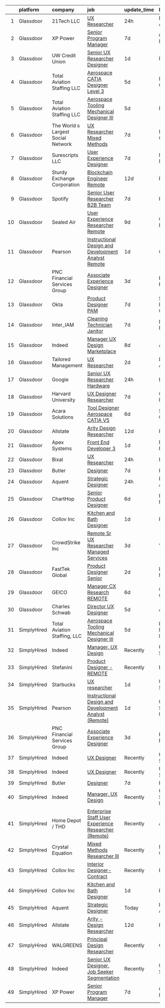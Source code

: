

|    | platform    | company                            | job                                                                                                                                                                                                                                                                                                                                                                                                                                                                                                                                                                                                                                                                                                                                                                                                                                                                                                                                                                                                                                                                                                                                                                                                                                                                                                                                                                                                                                                                                                         | update_time   | location                   |
|---:|:------------|:-----------------------------------|:------------------------------------------------------------------------------------------------------------------------------------------------------------------------------------------------------------------------------------------------------------------------------------------------------------------------------------------------------------------------------------------------------------------------------------------------------------------------------------------------------------------------------------------------------------------------------------------------------------------------------------------------------------------------------------------------------------------------------------------------------------------------------------------------------------------------------------------------------------------------------------------------------------------------------------------------------------------------------------------------------------------------------------------------------------------------------------------------------------------------------------------------------------------------------------------------------------------------------------------------------------------------------------------------------------------------------------------------------------------------------------------------------------------------------------------------------------------------------------------------------------|:--------------|:---------------------------|
|  1 | Glassdoor   | 21Tech  LLC                        | [UX Researcher](https://www.glassdoor.com/partner/jobListing.htm?pos=129&ao=1136043&s=58&guid=000001838d407a1388460d88c3fd196d&src=GD_JOB_AD&t=SR&vt=w&ea=1&cs=1_1ada485c&cb=1664522156920&jobListingId=1008171267603&jrtk=3-0-1ge6k0ui2khon801-1ge6k0uigk60r800-d10bc7367961c494-)                                                                                                                                                                                                                                                                                                                                                                                                                                                                                                                                                                                                                                                                                                                                                                                                                                                                                                                                                                                                                                                                                                                                                                                                                         | 24h           | Los Angeles, CA            |
|  2 | Glassdoor   | XP Power                           | [Senior Program Manager](https://www.glassdoor.com/partner/jobListing.htm?pos=102&ao=1110586&s=58&guid=000001838d407a1388460d88c3fd196d&src=GD_JOB_AD&t=SR&vt=w&ea=1&cs=1_03dff345&cb=1664522156917&jobListingId=1008156847058&cpc=81AAE51C33FDE227&jrtk=3-0-1ge6k0ui2khon801-1ge6k0uigk60r800-7c5b4301addfbb7f--6NYlbfkN0BhWrVg3PPxqpqj21oRyaAemk1_5eWRUTGDh_VEViUWBrP55lwN4QSdPQvK29T9u_ThGL8kObGm_TMLpACpQ7DLEsFUhw1-1g1fnSlpgq23kp7fS_C96gZeKATUm8pSQeDuCNc9nRuc1ZuGNBPoO_v7OUK6okwD9yJKKWvrHY4EWvL1ekO7D4Y8S1ZDUvPbKPFP2eq6BkQ1IieWSGjn5PPoraoXeuIGsy5WnLpPvR8BIrUYEbdTScbs3BvRXifVF0Z4-DbuY42jbKfR7Aj6ifsSEnw1jCOtDd6DSzdlmH4XVNAb5zwh2uto5jHmpGtbWE_6uetyc6MZAuoZnuv7tI9gJ4eScfaP6z_kNnPE3YExBqT29NjLu1AEEH1FErjOMEVfm7TuheFkOwYgGOqnkv7RzjzhkTPX1hUQyHzDwtxCfRMJznoQjoyL2mJqXB9Z8en6mq0TDee5z0CD4V52Xep2oIj-yuUNilJHlfL_tFOd4I1n9gBXRUipSZ1ewbo5TdQJxDGFl4ijoRZnCJf_dfE_)                                                                                                                                                                                                                                                                                                                                                                                                                                                                                                                                                                                                                           | 7d            | Gloucester, MA             |
|  3 | Glassdoor   | UW Credit Union                    | [Senior UX Researcher   Designer](https://www.glassdoor.com/partner/jobListing.htm?pos=103&ao=1110586&s=58&guid=000001838d407a1388460d88c3fd196d&src=GD_JOB_AD&t=SR&vt=w&cs=1_7321d671&cb=1664522156917&jobListingId=1008167431830&cpc=6FC5BA77C9A4CD78&jrtk=3-0-1ge6k0ui2khon801-1ge6k0uigk60r800-5b6c1cbcf56dad8f--6NYlbfkN0AU63H9uwDUTorMV5tE7tjdOhY5Vk5URx2VAQJgSQhP6gihrrVbwhDFP7HoAuPtJhq8zNBCj3EzwvSByoy4I7WKrUoaqgxh_ItHerODdkTtsoh4B1F2_tKIoVYJzk4sbKHtdT3l4K-0bbYYTkOwE3gq4_KA_ika2S9zOBosxz907iexNGlmLPBH2mo0fNOlmLmxHzidIBumHNKivGE_XuWE6wvnrLcWCqJ7NT23xi9euCoNOaj11S6wOiOGncwErFM35BV6YAfnDNMZeLPjczch6Yq86W0hppSV0DHqt93HcOx-FkmR71VhgYPl18_6-tKR3OU_DvMfoeu-gUECMX5hzgYRrheJpLz6HYsEoI6_U7Hsvozip9jBcTjmfeLl8QyUa-dWfZVjoxSie-WXefUqTAAPFIo8MP84YLSNKttlWbMVmZMKzln-PRTm9uFASBDD3IGCYlx1lhn0QPShhWCMoUa33HjPB2A1KuuH9eEvdLhIXXkQcFfS_sMriIbY8WCrz8juVwOaUGz3tqg1TGLvmRUKUFPxXULvr9HDJuh_sFcWZYk2d7Z7JqrH0-NWvSziDZKs0ONHgLNv9tv4C8eDgYwBvBxdhqEnSyXF5EZoTwOv1cND6XgflsKo3AlofXIxcXb7-cVo-VtK7dwjdkFIP8j40a6Xy9LmSyq1crLwQ9_u0pfmpM5tv2t1NXcfrG5LnQm6fvB7Nud6wHGwtyF8EokPmfGDS7cmqSDPua05YA%3D%3D)                                                                                                                                                                                                                                                                                                                                                                                           | 1d            | Madison, WI                |
|  4 | Glassdoor   | Total Aviation Staffing  LLC       | [Aerospace CATIA Designer Level 3](https://www.glassdoor.com/partner/jobListing.htm?pos=118&ao=1136043&s=58&guid=000001838d407a1388460d88c3fd196d&src=GD_JOB_AD&t=SR&vt=w&ea=1&cs=1_9773b5e1&cb=1664522156919&jobListingId=1008159570562&jrtk=3-0-1ge6k0ui2khon801-1ge6k0uigk60r800-bf0187133a578720-)                                                                                                                                                                                                                                                                                                                                                                                                                                                                                                                                                                                                                                                                                                                                                                                                                                                                                                                                                                                                                                                                                                                                                                                                      | 5d            | Monterey, CA               |
|  5 | Glassdoor   | Total Aviation Staffing  LLC       | [Aerospace Tooling Mechanical Designer III](https://www.glassdoor.com/partner/jobListing.htm?pos=114&ao=1136043&s=58&guid=000001838d407a1388460d88c3fd196d&src=GD_JOB_AD&t=SR&vt=w&ea=1&cs=1_7e033eae&cb=1664522156919&jobListingId=1008159904795&jrtk=3-0-1ge6k0ui2khon801-1ge6k0uigk60r800-bec52ccd51094614-)                                                                                                                                                                                                                                                                                                                                                                                                                                                                                                                                                                                                                                                                                                                                                                                                                                                                                                                                                                                                                                                                                                                                                                                             | 5d            | Macomb, MI                 |
|  6 | Glassdoor   | The World s Largest Social Network | [UX Researcher  Mixed Methods ](https://www.glassdoor.com/partner/jobListing.htm?pos=109&ao=1110586&s=58&guid=000001838d407a1388460d88c3fd196d&src=GD_JOB_AD&t=SR&vt=w&ea=1&cs=1_e8662075&cb=1664522156918&jobListingId=1008157581186&cpc=654405A9B1E0A9F5&jrtk=3-0-1ge6k0ui2khon801-1ge6k0uigk60r800-1b0604329ab13d64--6NYlbfkN0DSgjPPcnEdvoK3uuxfISLALE6pB1FR7YSHOr_tSg5_QGIhoz_2VqUepdcKLBLI_zRdtaBxgyBllhaPZz0NgYURyEGucRXh5uxBwq1v6utGUhDvjEFiFwNbXBMy7AQhUaSixTSyoNTqobu9bFo0iqMrnAsnQ9T3GyfI57CmWf4uxKHexdXWkJF--9k0PHjXdGLqJYzwVgFZXxGE6X1GykfjqpIjjwrn3Xf4SC0dMDbn4z6F6t3imMA2Ubv4ay8XZmhCm90_LHEnY5fADe2n-3WXj5ghf5mKE2khlFz7yA_F8vIbnr3T8vIa-jgj32HXkFtly4qnGgIn7GvZssfotQh7QE0hebHW696u96motenZC4i1wf7K30U7k81rDMxjsQpUTdiCdoo62wJC7lsymKYmM0J6Kmw0l5zUQgzIhljEHqA7lXjrn5Zfv_fiATY5cakzrCZ9SZ2Qq6zdEJhxA9rFXjgYMUbtM2UAl0BLEnN-MBjgOA4xvIsGvd8BxayWRJJKWldoeU9JWXritZFtkQYTwjyDsmZXIj9HAVOphsViCcaQPzYerYVJPAbSFSHUjKPMbKxe6WULFw%3D%3D)                                                                                                                                                                                                                                                                                                                                                                                                                                                                                                                                                        | 7d            | Menlo Park, CA             |
|  7 | Glassdoor   | Surescripts  LLC                   | [User Experience Designer](https://www.glassdoor.com/partner/jobListing.htm?pos=119&ao=1136043&s=58&guid=000001838d407a1388460d88c3fd196d&src=GD_JOB_AD&t=SR&vt=w&cs=1_78307d77&cb=1664522156919&jobListingId=1008156967712&jrtk=3-0-1ge6k0ui2khon801-1ge6k0uigk60r800-b1402bcfb0e37ab0-)                                                                                                                                                                                                                                                                                                                                                                                                                                                                                                                                                                                                                                                                                                                                                                                                                                                                                                                                                                                                                                                                                                                                                                                                                   | 7d            | Minneapolis, MN            |
|  8 | Glassdoor   | Sturdy Exchange Corporation        | [Blockchain Engineer  Remote ](https://www.glassdoor.com/partner/jobListing.htm?pos=122&ao=1136043&s=58&guid=000001838d407a1388460d88c3fd196d&src=GD_JOB_AD&t=SR&vt=w&ea=1&cs=1_f4db0900&cb=1664522156920&jobListingId=1008146555398&jrtk=3-0-1ge6k0ui2khon801-1ge6k0uigk60r800-fef74d675c3b63f7-)                                                                                                                                                                                                                                                                                                                                                                                                                                                                                                                                                                                                                                                                                                                                                                                                                                                                                                                                                                                                                                                                                                                                                                                                          | 12d           | Remote                     |
|  9 | Glassdoor   | Spotify                            | [Senior User Researcher  B2B Team](https://www.glassdoor.com/partner/jobListing.htm?pos=127&ao=1136043&s=58&guid=000001838d407a1388460d88c3fd196d&src=GD_JOB_AD&t=SR&vt=w&cs=1_0b549982&cb=1664522156920&jobListingId=1008156696008&jrtk=3-0-1ge6k0ui2khon801-1ge6k0uigk60r800-e4fc1c9976fb5d46-)                                                                                                                                                                                                                                                                                                                                                                                                                                                                                                                                                                                                                                                                                                                                                                                                                                                                                                                                                                                                                                                                                                                                                                                                           | 7d            | Remote                     |
| 10 | Glassdoor   | Sealed Air                         | [User Experience Researcher   Remote](https://www.glassdoor.com/partner/jobListing.htm?pos=120&ao=1136043&s=58&guid=000001838d407a1388460d88c3fd196d&src=GD_JOB_AD&t=SR&vt=w&cs=1_f4c1da24&cb=1664522156919&jobListingId=1008151387780&jrtk=3-0-1ge6k0ui2khon801-1ge6k0uigk60r800-aa0038c1cc6f8809-)                                                                                                                                                                                                                                                                                                                                                                                                                                                                                                                                                                                                                                                                                                                                                                                                                                                                                                                                                                                                                                                                                                                                                                                                        | 9d            | Charlotte, NC              |
| 11 | Glassdoor   | Pearson                            | [Instructional Design and Development Analyst  Remote ](https://www.glassdoor.com/partner/jobListing.htm?pos=123&ao=1136043&s=58&guid=000001838d407a1388460d88c3fd196d&src=GD_JOB_AD&t=SR&vt=w&cs=1_6884a9a5&cb=1664522156920&jobListingId=1008169187708&jrtk=3-0-1ge6k0ui2khon801-1ge6k0uigk60r800-eaba17c08e6e3999-)                                                                                                                                                                                                                                                                                                                                                                                                                                                                                                                                                                                                                                                                                                                                                                                                                                                                                                                                                                                                                                                                                                                                                                                      | 1d            | Orlando, FL                |
| 12 | Glassdoor   | PNC Financial Services Group       | [Associate Experience Designer](https://www.glassdoor.com/partner/jobListing.htm?pos=124&ao=1136043&s=58&guid=000001838d407a1388460d88c3fd196d&src=GD_JOB_AD&t=SR&vt=w&cs=1_599bb3d7&cb=1664522156920&jobListingId=1008162701776&jrtk=3-0-1ge6k0ui2khon801-1ge6k0uigk60r800-186c101ea49d5d5e-)                                                                                                                                                                                                                                                                                                                                                                                                                                                                                                                                                                                                                                                                                                                                                                                                                                                                                                                                                                                                                                                                                                                                                                                                              | 3d            | Pittsburgh, PA             |
| 13 | Glassdoor   | Okta                               | [Product Designer  PAM](https://www.glassdoor.com/partner/jobListing.htm?pos=117&ao=1136043&s=58&guid=000001838d407a1388460d88c3fd196d&src=GD_JOB_AD&t=SR&vt=w&ea=1&cs=1_c9f42b08&cb=1664522156919&jobListingId=1008157228627&jrtk=3-0-1ge6k0ui2khon801-1ge6k0uigk60r800-fa7d0bb49f7e379e-)                                                                                                                                                                                                                                                                                                                                                                                                                                                                                                                                                                                                                                                                                                                                                                                                                                                                                                                                                                                                                                                                                                                                                                                                                 | 7d            | San Francisco, CA          |
| 14 | Glassdoor   | Inter_IAM                          | [Cleaning Technician   Janitor](https://www.glassdoor.com/partner/jobListing.htm?pos=128&ao=1136043&s=58&guid=000001838d407a1388460d88c3fd196d&src=GD_JOB_AD&t=SR&vt=w&ea=1&cs=1_fb47cf99&cb=1664522156920&jobListingId=1008156950790&jrtk=3-0-1ge6k0ui2khon801-1ge6k0uigk60r800-56ff69230273e933-)                                                                                                                                                                                                                                                                                                                                                                                                                                                                                                                                                                                                                                                                                                                                                                                                                                                                                                                                                                                                                                                                                                                                                                                                         | 7d            | New York, NY               |
| 15 | Glassdoor   | Indeed                             | [Manager  UX Design   Marketplace](https://www.glassdoor.com/partner/jobListing.htm?pos=107&ao=1110586&s=58&guid=000001838d407a1388460d88c3fd196d&src=GD_JOB_AD&t=SR&vt=w&cs=1_14bb289c&cb=1664522156918&jobListingId=1008153454917&cpc=9908D8D4413DBB8A&jrtk=3-0-1ge6k0ui2khon801-1ge6k0uigk60r800-538ebeb2197e3c40--6NYlbfkN0CiRNM7CVr8YueLFKlzwbFWI0o7IjV438l4sVrvKZ0flpURU_mqoI8EbsK64YRr3OC-mM7IgRv5qtnO_Ln6R_Kb72An34bZ9vWvDCcxugWjaKjdT51NvSh76h0aBvnX1J3OwfEzfp5SPzcfZOKzDKEuhATNCAYlcwMInUTRZLb7MkNUtfS2R73PbJKbuQwNfwxAG6CHIe_Pl3rx_IPetzbPPzYcirrBLAC7DfA5ZQ6qbjTQWFYetVEjYMX7f_PFdWb9drLbjRz9nUysSoYmgmqQc6reOnDnn4hC9vD2q8x8L5Qo1YdQcbaOJmsv7QNu1YApAlSEIIDreeACjlaGadgEd_Gah6aJUjZ2gHpTW-lkDSOS3ze9tnPuhDdT8TpbSf2nLfeqyHi7-yf6fzsJWwzSXp63k1xImadYq8imL58BbcnjCwpm592xpjF9t_Ylu5Itbdb3MmHsvLo4__rpVlQxIy7Qlt5FCVIpsqKCT6SMu0R9TbCsJlFLIbw0peseMK-OOc2FlGxu06WoBic1v365mLkbVnM-ypU%3D)                                                                                                                                                                                                                                                                                                                                                                                                                                                                                                                                                                                                        | 8d            | Austin, TX                 |
| 16 | Glassdoor   | Tailored Management                | [UX Researcher](https://www.glassdoor.com/partner/jobListing.htm?pos=106&ao=1110586&s=58&guid=000001838d407a1388460d88c3fd196d&src=GD_JOB_AD&t=SR&vt=w&ea=1&cs=1_2767e12c&cb=1664522156918&jobListingId=1008165611561&cpc=654405A9B1E0A9F5&jrtk=3-0-1ge6k0ui2khon801-1ge6k0uigk60r800-ebbf7cb785340ff0--6NYlbfkN0DI_pqscLjs9LkB0jlO39g2s8RE9SCHTdataN4HV1TulJDP_FJlrdaEAmOIelCggjJ9JIMQViELbqFJysVw2bYJCuEXtMEw6dMQNNOQVyIp8OYul8IhpVKs9vFrjK1VP4TL0x0AyVE4LxRPr54mdEIZH9L1_Wf2l64sqeb7hyoc3G_4s_skSr2DE3ak-MpMhgzzLO8TiGm1vN67M1eV9XSSGJ-Iy3dwuCZaNknuizk7tbFSJF_qZ6Ml8sjP6vcLO_MSbcQr6mdHs56SHy86bW_TSbhKVpXXmNNDLHFMglQb9cMpJ_FLdVrZ3j6PQucgtXVEHokhu_Y8qcOFkdVHW55Vq_jsMWxgiOCnifvXKG3A4JDypSHhd3eZTTTeD4n1O05lD-65ZRD2D2RtAv3Vb06jr30VFffQScMD7snQUluZNudqVvc6bRlpdz7ypT37CwSPotVXqzBEY5JpbDH5tqHm9IEqUtGhaPhebzYV-iWwHRs0qBmK16pKESz2tgEJQfA2LwT8nH54RPao42DZoyTG)                                                                                                                                                                                                                                                                                                                                                                                                                                                                                                                                                                                                                                    | 2d            | Los Angeles, CA            |
| 17 | Glassdoor   | Google                             | [Senior UX Researcher  Hardware](https://www.glassdoor.com/partner/jobListing.htm?pos=121&ao=1136043&s=58&guid=000001838d407a1388460d88c3fd196d&src=GD_JOB_AD&t=SR&vt=w&cs=1_89ed2a92&cb=1664522156920&jobListingId=1008171558539&jrtk=3-0-1ge6k0ui2khon801-1ge6k0uigk60r800-3070b10f6b20b69c-)                                                                                                                                                                                                                                                                                                                                                                                                                                                                                                                                                                                                                                                                                                                                                                                                                                                                                                                                                                                                                                                                                                                                                                                                             | 24h           | Boulder, CO                |
| 18 | Glassdoor   | Harvard University                 | [UX Designer Researcher](https://www.glassdoor.com/partner/jobListing.htm?pos=115&ao=1136043&s=58&guid=000001838d407a1388460d88c3fd196d&src=GD_JOB_AD&t=SR&vt=w&cs=1_930c38c2&cb=1664522156919&jobListingId=1008157222427&jrtk=3-0-1ge6k0ui2khon801-1ge6k0uigk60r800-13f36afb6068a51e-)                                                                                                                                                                                                                                                                                                                                                                                                                                                                                                                                                                                                                                                                                                                                                                                                                                                                                                                                                                                                                                                                                                                                                                                                                     | 7d            | Cambridge, MA              |
| 19 | Glassdoor   | Acara Solutions                    | [Tool Designer  Aerospace CATIA V5 ](https://www.glassdoor.com/partner/jobListing.htm?pos=108&ao=1110586&s=58&guid=000001838d407a1388460d88c3fd196d&src=GD_JOB_AD&t=SR&vt=w&ea=1&cs=1_b172f01e&cb=1664522156918&jobListingId=1008159293541&cpc=9908D8D4413DBB8A&jrtk=3-0-1ge6k0ui2khon801-1ge6k0uigk60r800-16af9e7654d1bb50--6NYlbfkN0BQuJXpfawXtfhwzLerQhC04iCxGrelUvn_xttDeop7CMmG32gURwRxhPm_v2B23n7jXcqdpVA-_wOPKoWiiLHsW0JGCHCwD4cu7QV6FBN5wAsJNKIuJWsAtijBf4adowfv69Squa-jVa51v8rX4Y7DxsQMppALAC81WAF-n6Lg1t1TSNLvYD5Ap7aN6znmrh3sTV-LvUVp3TjVAfCx7RmW2yrvgp8KpQt5MtU6fRsO3NwqEYMdb5ty53w8FV7R5Jx7vwUCfRUC5T-rM-GpQ649i0fevmMNJk1rHdx8XBopsIWoflFJqlN94vaQG3m8zjh5rRHf4hzBLUFpVHJo-uxJxA2KrPNme3p-PmySJSsISrcfSThgNhq82-aF3FJJ4LeBoJ2bRMWBwUZH7xvzk-w1ZYNRD8rZ6TAVMaW20ViT-BUBlfp57ZcjNUW9R6lG1KwNn9Azv7CqgDF8fD6DGT7FmRACpFdaUvYeqLtsrEWt0D9FnTRVVihkSO0ZJg_lv-AUhDGWufmaT7BMmI4wTp7mqC5jNUF_FGu47BWzQ9oH0Z8PqhJ9osl-8aeM5xUJGzLiLfd1yGQukYhLw4NMHFw1ZgSEp5M6FVO5jmDVXVkueRVSLStAOBqVHc6gzDoeY9SCD27a9u0LCX2q9sENDcBxbENS9HvTlIR-pc50O9KxbQlPRIJofRIvf90T4EIbi6OK6s_969ctRgdbWSrP8kzR)                                                                                                                                                                                                                                                                                                                                                                                                               | 6d            | Santa Ana, CA              |
| 20 | Glassdoor   | Allstate                           | [Arity   Design Researcher](https://www.glassdoor.com/partner/jobListing.htm?pos=101&ao=1110586&s=58&guid=000001838d407a1388460d88c3fd196d&src=GD_JOB_AD&t=SR&vt=w&cs=1_f694079a&cb=1664522156917&jobListingId=1008146367908&cpc=334ABAF5D42DC775&jrtk=3-0-1ge6k0ui2khon801-1ge6k0uigk60r800-2a9d07b4c94ca1a2--6NYlbfkN0BLH0BMQoDn-yw6Urt952hBm1JLFZ7WpBxND2cMIOjOqdmupiC_ZwOjCSzUpM3cDMan-XWx-WYIgFW0eKYFFNcZZa4e2BvAYYyViwDNAEYnoLYakGHlHkr1vztp50za5AEgtwAu40VL7MNPrW6TETvCPm8tbtjfkGnj0aRI0eFJ8Kll7Eehs7NEi7hW1phB3YS2eRs3nZwy1U-OCKnCwZyCXF4x-OHxr18brSEkssDvGAM_K0ohb00qZkKNUMrzrSI_jQB0797QDYBac1IqdUTzNh76Q3HUAmpPST_grJiMdDp5sBDNp39MEzYzCnqmOJGIk6n_kVVvuVvvygJWpfN0j-OolQ8eAagcbIq3LR6Zf_Nk68UrOutCVQik_ZDOIxlO909UC8KSbHYt3G_PlfpOvcAMxhRE2DUJyiEDSkbJY_ZAxnTm5bFp6eyMP6Qy_fxyqP4qoNkY90x-QDg1Fje1dKPaDDW1vwRivEev1pHGbljHUS7BWfcZRr1y68WGF3yKDJpkzCZTKwUer1S36lDv89HU1kYaftizyXTpXRnbxc2VQjn038Rd44Us6zcJXsk1JNunkDHbcbYM2McoLXFhsqYcuKyq2HPViQ5RUKtNp-XH1RMEvyEMNyW3SbjUP6VK3mV7ajXvmBXHNj68qby0Sai8h15Ax91UqEmkO_4rWoU2jsvo56LRnnDjb2y8Nt8fls0zUNwtuZAG7IyNUSi45BJxU5Wyy48Apl5pPLrQxoK2GrIc0GduWreI_38ZX0eG3U4KmaHGmzatZEsxS8-Q1lboomw8eqdQ1_m0hAlZefYiww0KmeBozjuj3IUDJIn39LRY51ypZXqaN4EinK8KXdtOY4Mi4u5nrgoqASwKapx7pKXK29EBMTnATtzx3ZofDKzdqcTVs8BtYFlV43iSF5fYHUxp_gWtluhv05153xTcnz8w0_APBi7jsiKfLRhqFWAPI3jRv2aK4Xklt4msvyvWaC2dDdFJWmwMn491iGQckFK0oBVh1J9Cb5XDIgLnvz0Qb4DxK5VasAO3LRpzMwgok7q1au_MQF-hWCBNO6nShg8BjAajJkLS3r9v_EeoafVs4_riQQWANoViI4YdvQEzkm1vR6uNuIby0R22hA%3D%3D) | 12d           | Remote                     |
| 21 | Glassdoor   | Apex Systems                       | [Front End Developer 3](https://www.glassdoor.com/partner/jobListing.htm?pos=112&ao=1110586&s=58&guid=000001838d407a1388460d88c3fd196d&src=GD_JOB_AD&t=SR&vt=w&ea=1&cs=1_51fb990f&cb=1664522156919&jobListingId=1008168488498&cpc=8795CF9063CD573D&jrtk=3-0-1ge6k0ui2khon801-1ge6k0uigk60r800-92e55a2f122e5fb0--6NYlbfkN0DqWjE27Bj7wQp7zwejGyju2OyxUuq4SEucXSyN07WCWejYvQmJsgF2DYF8Y-TYieCC7JkKTw9vDK7l5IyEI23r9A0au7IyoX07E2SdMJUMHx1yieCg72T1y_lv3-MnTbG28YJRE1LYkbH7rTuKjEVz0AU-Vmqcw-iprmfEb9XWLvOssUrZvLHbrncO7bGEgfz2mPewjZ0sOKwxoaLPJLpkXt97NQQwrMXxg14E_j8vOIBd-1pblrBT4ZsYvUL-0BthF4-WYpJ20osArphUdXOcDHnx0zPrmqKgBI3-BvekbusK7NJPh0pOK0WN0mT0bC67BZ9o6WpMtU-JpMuLUJ-aocjhHk3UVfkhpVvZi221ESUuTc4cCXKn6EjZqXtqmw5zPmBqibstJimRyJQVqzwbEfX-iGGVtw3qIU3L4rz1Mgu_ob34bsOoWfZU9Ma-JQ1e14lBAHhD2yFPCvuvSJvoLxBj4UtF2h0oea2QdsP6FD4RX-qRHy-uLOEubXhlrZmpvppz2A5Co-OiD-bygU3vuzsAwyjL1RHq3CoGYWt0dnz2HzIs6JodPwjFRhDSdqVKYcJz4-RmO9kA097Bd3auQISTdwqZGtu5JjOm-VGqwAXiPtVzQgTnejSOWt6lcMnW1opoT5rEVg%3D%3D)                                                                                                                                                                                                                                                                                                                                                                                                                                                                                                | 1d            | New York, NY               |
| 22 | Glassdoor   | Bixal                              | [UX Researcher](https://www.glassdoor.com/partner/jobListing.htm?pos=116&ao=1136043&s=58&guid=000001838d407a1388460d88c3fd196d&src=GD_JOB_AD&t=SR&vt=w&cs=1_45502671&cb=1664522156921&jobListingId=1008171607598&jrtk=3-0-1ge6k0ui2khon801-1ge6k0uigk60r800-9a7ed201bd7a0428-)                                                                                                                                                                                                                                                                                                                                                                                                                                                                                                                                                                                                                                                                                                                                                                                                                                                                                                                                                                                                                                                                                                                                                                                                                              | 24h           | Remote                     |
| 23 | Glassdoor   | Butler                             | [Designer](https://www.glassdoor.com/partner/jobListing.htm?pos=113&ao=1136043&s=58&guid=000001838d407a1388460d88c3fd196d&src=GD_JOB_AD&t=SR&vt=w&cs=1_e509310f&cb=1664522156919&jobListingId=1008157560607&jrtk=3-0-1ge6k0ui2khon801-1ge6k0uigk60r800-204cf5420eb316d4-)                                                                                                                                                                                                                                                                                                                                                                                                                                                                                                                                                                                                                                                                                                                                                                                                                                                                                                                                                                                                                                                                                                                                                                                                                                   | 7d            | Remote                     |
| 24 | Glassdoor   | Aquent                             | [Strategic Designer](https://www.glassdoor.com/partner/jobListing.htm?pos=104&ao=1110586&s=58&guid=000001838d407a1388460d88c3fd196d&src=GD_JOB_AD&t=SR&vt=w&cs=1_6e06df32&cb=1664522156917&jobListingId=1008172136132&cpc=F41FEAB56D215062&jrtk=3-0-1ge6k0ui2khon801-1ge6k0uigk60r800-526f85ef8b289620--6NYlbfkN0DMrcEu7yrtATojKJA7cEzGQ3FdRGWLh0CZQInL4ECGI9gD0Wolx9R2v-Aex0-GK05EBcicDVsHiy1MDSi-STDz30amTqziTYAM8b0ibR0f6_6iBDSwR4SQdrLqKYWc3atl0tRaiHVZIde5VNUk1aSMM1SqwDykHwqCtuaYUJn_gPU80lJaATY0PvZ_FPGtAEZszt_I-UgkL7Vi6WaboIb_2zqAxyszyBFJizlVIv-7hgyw3jc5grfMFZM83bv2ygxegBsbPO-jtfcxlvrKTySo0wtmGIdb_Xl9PTlKb-qDEhy9Hq31SQqcdE8PG9YOL63eBi_uFOiwom4QXngLJLWccsUp0tpvZEAjvGJksxifBw9e3XUa7h6E3mU1UKDQQRO5Gk14cc6bi-nXiPzep5Is8lJ6Q9wTGhlSPvyaDwCTpKGi4j82dGhvpoNyhkOOInyvB-Gp8ID1pBCbTgAn2ACl)                                                                                                                                                                                                                                                                                                                                                                                                                                                                                                                                                                                                                                                                                                    | 24h           | Los Angeles, CA            |
| 25 | Glassdoor   | ChartHop                           | [Senior Product Designer](https://www.glassdoor.com/partner/jobListing.htm?pos=125&ao=1136043&s=58&guid=000001838d407a1388460d88c3fd196d&src=GD_JOB_AD&t=SR&vt=w&ea=1&cs=1_92b4e25e&cb=1664522156920&jobListingId=1008158882331&jrtk=3-0-1ge6k0ui2khon801-1ge6k0uigk60r800-a6a5c4103f31791f-)                                                                                                                                                                                                                                                                                                                                                                                                                                                                                                                                                                                                                                                                                                                                                                                                                                                                                                                                                                                                                                                                                                                                                                                                               | 6d            | New York, NY               |
| 26 | Glassdoor   | Collov Inc                         | [Kitchen and Bath Designer](https://www.glassdoor.com/partner/jobListing.htm?pos=110&ao=1136043&s=58&guid=000001838d407a1388460d88c3fd196d&src=GD_JOB_AD&t=SR&vt=w&ea=1&cs=1_daad8b09&cb=1664522156918&jobListingId=1008168685493&jrtk=3-0-1ge6k0ui2khon801-1ge6k0uigk60r800-87d33d239c08692f-)                                                                                                                                                                                                                                                                                                                                                                                                                                                                                                                                                                                                                                                                                                                                                                                                                                                                                                                                                                                                                                                                                                                                                                                                             | 1d            | Remote                     |
| 27 | Glassdoor   | CrowdStrike  Inc                   | [Remote   Sr  UX Researcher   Managed Services](https://www.glassdoor.com/partner/jobListing.htm?pos=105&ao=1110586&s=58&guid=000001838d407a1388460d88c3fd196d&src=GD_JOB_AD&t=SR&vt=w&cs=1_76390354&cb=1664522156918&jobListingId=1008164310780&cpc=F41FEAB56D215062&jrtk=3-0-1ge6k0ui2khon801-1ge6k0uigk60r800-901287666bc25470--6NYlbfkN0Cu2CVlb3GO4Nf7aS8SXsFwjpUbSKkwsJRaJhRnAEdqU2kSUSuSmZQ9KoEeB43Su0GQ__wQhFZ9QUSZsyAdA3Vztli6d3ck5CknbbIn9EeSaNl4CCOIofabaHT1pBt3BzLqas6n5xLT34y_EMz7aS3Gx7PcGdDbI3cKBfyOel88TclUj-erU_wCEhAS4UsOV1zTrug8rdTzVGnTNtg9RopAxEcCu7zKc5JzIFffQ5WjenaYKdg6WHYZJ5eYeKzK_5Ji82nNY9hWKmEZdh4--X2_-KVuPLjjrgQTvdvk3TtOddSrjIfk35D0sy6iuJKWqGHg8hpjfvg82mmR76Ujd7kCPYVmrGdw0B30gGC1mU6QOq3khZATNkW_EJ8owiVO1R5G0Z6UsYcNsA1L2lg1osP7RWT64W_6DGpz2sb1ikY-LdoDHKIUI5IajuftR-iOlLvtESoKp0NsDj4VfaLEAFLxgsOVvZkrMzlmptMr_rDdYJBFp3J_ONgXjBn9ENhkwxW-atisKna-xBuZpEZO9yc7DZgZ_S2aw_cT48rVzvZU5hx8r4mpoBN7ILXLfdlMW_MocwQq6V_griodB5Ezl9WdwY5VCCYkdKSlZkNmogChwqNXsbtTcnEEPCF5Bj2XABNeNymNywv3_nPQ6peWWCEDJIW4TfEwK4pqO4Ashy1qO5E0Tr0LMALNWV-VLWmfp16OdEj4NtPxQfspVhcMJtLtnPFLzbyZoDmuxvR97DRYsdpHOIPhRevgIVBg3yGqwg8%3D)                                                                                                                                                                                                                                                                                                                                                           | 3d            | York, NY                   |
| 28 | Glassdoor   | FastTek Global                     | [Product Designer Senior](https://www.glassdoor.com/partner/jobListing.htm?pos=111&ao=1110586&s=58&guid=000001838d407a1388460d88c3fd196d&src=GD_JOB_AD&t=SR&vt=w&ea=1&cs=1_9f69929e&cb=1664522156918&jobListingId=1008165625763&cpc=F41FEAB56D215062&jrtk=3-0-1ge6k0ui2khon801-1ge6k0uigk60r800-d646bd05876d397f--6NYlbfkN0Az9dGzmoqKccvpcm3t3G7jEvFeta23pvltH6fcBy3LrPVjE2rxg7kPFDqNQ1VyFFzEzyS7EGiaVStDVuO_qr6W14kxKz_OlziVjTBMpW19-yfGrpTUS0U_UPIVfXk9wx06I_8deMrQRBta6dM2iU4daDcewjhy0p9DH5p8Fp79UnXfjQnZovz_eCImmSeqYCvMHJt7ivV4HtKF26PSRC0PPGEtP0STEhB6VVY4Nb-X7Nrdp4SiETGx6l940tp4rhC1NOMJcea8xiAxlhSp7Dnacn6H4iWweaJWDDLBvvvjXL_QsaHNPEWHvmYcybFcmgVxlkATACzfOKbFIqqSFFBUzHe5WbRwqTW6Hm5POC8y_IHkDw6dE6dwD5fD9LbiBMIh3Aae0eseeJf5xz06aaT_SkVJS790fIezQlCuCZsfuNva4WbshKV21okxJBA9i76xxrP4GVFeTmGHqEeYGZ1rBUlbKK3YPfbzzxZ9TBpwPmPc-ktg792dAARn1qnQih25XnsucSbEUA%3D%3D)                                                                                                                                                                                                                                                                                                                                                                                                                                                                                                                                                                                                                              | 2d            | Dearborn, MI               |
| 29 | Glassdoor   | GEICO                              | [Manager  CX Research  REMOTE ](https://www.glassdoor.com/partner/jobListing.htm?pos=126&ao=1136043&s=58&guid=000001838d407a1388460d88c3fd196d&src=GD_JOB_AD&t=SR&vt=w&cs=1_cdd421cc&cb=1664522156920&jobListingId=1008158929643&jrtk=3-0-1ge6k0ui2khon801-1ge6k0uigk60r800-3cfe38686a979736-)                                                                                                                                                                                                                                                                                                                                                                                                                                                                                                                                                                                                                                                                                                                                                                                                                                                                                                                                                                                                                                                                                                                                                                                                              | 6d            | Chevy Chase, MD            |
| 30 | Glassdoor   | Charles Schwab                     | [Director  UX Designer](https://www.glassdoor.com/partner/jobListing.htm?pos=130&ao=1136043&s=58&guid=000001838d407a1388460d88c3fd196d&src=GD_JOB_AD&t=SR&vt=w&cs=1_cc029635&cb=1664522156920&jobListingId=1008159734274&jrtk=3-0-1ge6k0ui2khon801-1ge6k0uigk60r800-56c6a849ea791d10-)                                                                                                                                                                                                                                                                                                                                                                                                                                                                                                                                                                                                                                                                                                                                                                                                                                                                                                                                                                                                                                                                                                                                                                                                                      | 5d            | Austin, TX                 |
| 31 | SimplyHired | Total Aviation Staffing, LLC       | [Aerospace Tooling Mechanical Designer III](https://www.simplyhired.com/job/pmUw4P85hYYrAFn49SyJmN6PL3chE_A23InM6m5RN7nuayRbHWuMIg?q=generative+designer)                                                                                                                                                                                                                                                                                                                                                                                                                                                                                                                                                                                                                                                                                                                                                                                                                                                                                                                                                                                                                                                                                                                                                                                                                                                                                                                                                   | 5d            | Detroit, MI +1 location    |
| 32 | SimplyHired | Indeed                             | [Manager, UX Design](https://www.simplyhired.com/job/Bq589sK4IRMfwF5-KARscZ6LsNo2I05ZrwbHgWV1WMmQn8wB-Cg3yw?q=generative+designer)                                                                                                                                                                                                                                                                                                                                                                                                                                                                                                                                                                                                                                                                                                                                                                                                                                                                                                                                                                                                                                                                                                                                                                                                                                                                                                                                                                          | Recently      | United States              |
| 33 | SimplyHired | Stefanini                          | [Product Designer - REMOTE](https://www.simplyhired.com/job/Arzm_iP7hnwrFwmga5_9Aju5FHfJlvvTUqCcwNVSk03DdQ36f7Sglg?q=generative+designer)                                                                                                                                                                                                                                                                                                                                                                                                                                                                                                                                                                                                                                                                                                                                                                                                                                                                                                                                                                                                                                                                                                                                                                                                                                                                                                                                                                   | Recently      | Remote                     |
| 34 | SimplyHired | Starbucks                          | [UX researcher](https://www.simplyhired.com/job/L3eZ07EXB9BWC3ppeAk9Fofw4v47QCevLQs78mA3ml2poP1Qe36DGg?q=generative+designer)                                                                                                                                                                                                                                                                                                                                                                                                                                                                                                                                                                                                                                                                                                                                                                                                                                                                                                                                                                                                                                                                                                                                                                                                                                                                                                                                                                               | 1d            | United States              |
| 35 | SimplyHired | Pearson                            | [Instructional Design and Development Analyst (Remote)](https://www.simplyhired.com/job/cpiu5rN0k7cB-Fu7JsrW6QuOvu5y8ITUgpAAJgpK-byLYpAZtv-FMw?q=generative+designer)                                                                                                                                                                                                                                                                                                                                                                                                                                                                                                                                                                                                                                                                                                                                                                                                                                                                                                                                                                                                                                                                                                                                                                                                                                                                                                                                       | 1d            | United States +3 locations |
| 36 | SimplyHired | PNC Financial Services Group       | [Associate Experience Designer](https://www.simplyhired.com/job/FCvL86xxPPRLIFtKssoK6gROmjlDJs18T7pcO7IELTR5MDFRYOb28g?q=generative+designer)                                                                                                                                                                                                                                                                                                                                                                                                                                                                                                                                                                                                                                                                                                                                                                                                                                                                                                                                                                                                                                                                                                                                                                                                                                                                                                                                                               | 3d            | Pittsburgh, PA             |
| 37 | SimplyHired | Indeed                             | [UX Designer](https://www.simplyhired.com/job/URziMhrNTaKa1PLKfIfrhF-GuRmaj4gn2FhVHZfhBU3tWsV0R0J4dw?q=generative+designer)                                                                                                                                                                                                                                                                                                                                                                                                                                                                                                                                                                                                                                                                                                                                                                                                                                                                                                                                                                                                                                                                                                                                                                                                                                                                                                                                                                                 | Recently      | United States              |
| 38 | SimplyHired | Indeed                             | [UX Designer](https://www.simplyhired.com/job/URziMhrNTaKa1PLKfIfrhF-GuRmaj4gn2FhVHZfhBU3tWsV0R0J4dw?q=generative+designer)                                                                                                                                                                                                                                                                                                                                                                                                                                                                                                                                                                                                                                                                                                                                                                                                                                                                                                                                                                                                                                                                                                                                                                                                                                                                                                                                                                                 | Recently      | United States              |
| 39 | SimplyHired | Butler                             | [Designer](https://www.simplyhired.com/job/34IsLSE514wy42t5gHh9-uCejA1IP7ZACqJsFuhS-pA6hWgQCIzIIg?q=generative+designer)                                                                                                                                                                                                                                                                                                                                                                                                                                                                                                                                                                                                                                                                                                                                                                                                                                                                                                                                                                                                                                                                                                                                                                                                                                                                                                                                                                                    | 7d            | Remote                     |
| 40 | SimplyHired | Indeed                             | [Manager, UX Design](https://www.simplyhired.com/job/Bq589sK4IRMfwF5-KARscZ6LsNo2I05ZrwbHgWV1WMmQn8wB-Cg3yw?q=generative+designer)                                                                                                                                                                                                                                                                                                                                                                                                                                                                                                                                                                                                                                                                                                                                                                                                                                                                                                                                                                                                                                                                                                                                                                                                                                                                                                                                                                          | Recently      | United States +4 locations |
| 41 | SimplyHired | Home Depot / THD                   | [Enterprise Staff User Experience Researcher (Remote)](https://www.simplyhired.com/job/_6KA6Ot2RbO-Q2l_ypsqbXJEK-0kimHl75gHRJhJiBF8iWuwC5lLew?q=generative+designer)                                                                                                                                                                                                                                                                                                                                                                                                                                                                                                                                                                                                                                                                                                                                                                                                                                                                                                                                                                                                                                                                                                                                                                                                                                                                                                                                        | Recently      | Atlanta, GA                |
| 42 | SimplyHired | Crystal Equation                   | [Mixed Methods Researcher III](https://www.simplyhired.com/job/mMsMdI35bayj3GBQ1kLZ3L-4yrnndZOxBF6GfhCYdmW5NPPeX59d_A?q=generative+designer)                                                                                                                                                                                                                                                                                                                                                                                                                                                                                                                                                                                                                                                                                                                                                                                                                                                                                                                                                                                                                                                                                                                                                                                                                                                                                                                                                                | Recently      | Menlo Park, CA             |
| 43 | SimplyHired | Collov Inc                         | [Interior Designer-Contract](https://www.simplyhired.com/job/BWulXfwm_DajYkRoVR_cHEZ0YAw0ZzUYn4k1ZR9ZbVk7SbJZhkaf0Q?q=generative+designer)                                                                                                                                                                                                                                                                                                                                                                                                                                                                                                                                                                                                                                                                                                                                                                                                                                                                                                                                                                                                                                                                                                                                                                                                                                                                                                                                                                  | Recently      | Remote                     |
| 44 | SimplyHired | Collov Inc                         | [Kitchen and Bath Designer](https://www.simplyhired.com/job/yL39tDldFut8Lmnozw_nh2PjvsEeBhst1eXuuTxdtcL3qn0zopSLMQ?q=generative+designer)                                                                                                                                                                                                                                                                                                                                                                                                                                                                                                                                                                                                                                                                                                                                                                                                                                                                                                                                                                                                                                                                                                                                                                                                                                                                                                                                                                   | 1d            | Remote                     |
| 45 | SimplyHired | Aquent                             | [Strategic Designer](https://www.simplyhired.com/job/h9Mj8SGvSMLEVOqtdQzUTMUHU8LivQfQJsQPXKbT5lyuV24fMtqh8w?q=generative+designer)                                                                                                                                                                                                                                                                                                                                                                                                                                                                                                                                                                                                                                                                                                                                                                                                                                                                                                                                                                                                                                                                                                                                                                                                                                                                                                                                                                          | Today         | Los Angeles, CA            |
| 46 | SimplyHired | Allstate                           | [Arity - Design Researcher](https://www.simplyhired.com/job/nuCwrAaPLlwLp-lBj289gVGfaczfqrV6k5QUiHtlCFSbf0M5apP--g?q=generative+designer)                                                                                                                                                                                                                                                                                                                                                                                                                                                                                                                                                                                                                                                                                                                                                                                                                                                                                                                                                                                                                                                                                                                                                                                                                                                                                                                                                                   | 12d           | Remote                     |
| 47 | SimplyHired | WALGREENS                          | [Principal Design Researcher](https://www.simplyhired.com/job/NHCw_3g7qAMXky8P5EEh1BvUM9I53ZpYiqZf18PDmT6uOpeQvUhEsw?q=generative+designer)                                                                                                                                                                                                                                                                                                                                                                                                                                                                                                                                                                                                                                                                                                                                                                                                                                                                                                                                                                                                                                                                                                                                                                                                                                                                                                                                                                 | Recently      | Chicago, IL                |
| 48 | SimplyHired | Indeed                             | [Senior UX Designer, Job Seeker Segmentation](https://www.simplyhired.com/job/lfybSm7XYQpQy36GivebwMNDUfM8YVMEd8OjhiYdfPoepUZKB0YmcQ?q=generative+designer)                                                                                                                                                                                                                                                                                                                                                                                                                                                                                                                                                                                                                                                                                                                                                                                                                                                                                                                                                                                                                                                                                                                                                                                                                                                                                                                                                 | Recently      | United States              |
| 49 | SimplyHired | XP Power                           | [Senior Program Manager](https://www.simplyhired.com/job/EC0RU7ViPjBJGP-wgDcrO2ITOQLpPUk21WGqXBRDjGTJARlkp9Zz0A?q=generative+designer)                                                                                                                                                                                                                                                                                                                                                                                                                                                                                                                                                                                                                                                                                                                                                                                                                                                                                                                                                                                                                                                                                                                                                                                                                                                                                                                                                                      | 7d            | Gloucester, MA             |